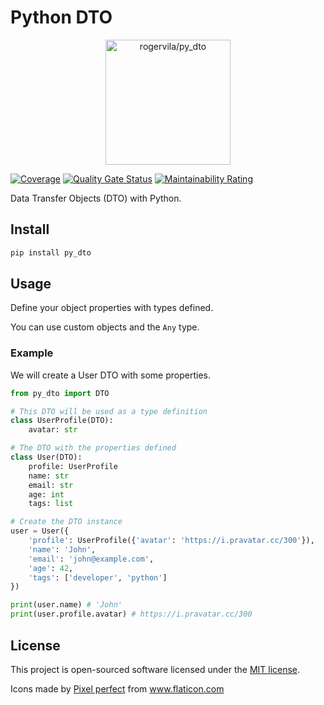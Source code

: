 # Python DTO

<p align="center"><img height="200" alt="rogervila/py_dto" src="https://image.flaticon.com/icons/png/512/2911/2911162.png" /></p>

[![Coverage](https://sonarcloud.io/api/project_badges/measure?project=rogervila_py_dto&metric=coverage)](https://sonarcloud.io/dashboard?id=rogervila_py_dto)
[![Quality Gate Status](https://sonarcloud.io/api/project_badges/measure?project=rogervila_py_dto&metric=alert_status)](https://sonarcloud.io/dashboard?id=rogervila_py_dto)
[![Maintainability Rating](https://sonarcloud.io/api/project_badges/measure?project=rogervila_py_dto&metric=sqale_rating)](https://sonarcloud.io/dashboard?id=rogervila_py_dto)

Data Transfer Objects (DTO) with Python.


## Install

```sh
pip install py_dto
```

## Usage

Define your object properties with types defined.

You can use custom objects and the `Any` type.

### Example

We will create a User DTO with some properties.

```py
from py_dto import DTO

# This DTO will be used as a type definition
class UserProfile(DTO):
    avatar: str

# The DTO with the properties defined
class User(DTO):
    profile: UserProfile
    name: str
    email: str
    age: int
    tags: list

# Create the DTO instance
user = User({
    'profile': UserProfile({'avatar': 'https://i.pravatar.cc/300'}),
    'name': 'John',
    'email': 'john@example.com',
    'age': 42,
    'tags': ['developer', 'python']
})

print(user.name) # 'John'
print(user.profile.avatar) # https://i.pravatar.cc/300
```

## License

This project is open-sourced software licensed under the [MIT license](https://opensource.org/licenses/MIT).

<div>Icons made by <a href="https://www.flaticon.com/authors/pixel-perfect" title="Pixel perfect">Pixel perfect</a> from <a href="https://www.flaticon.com/" title="Flaticon">www.flaticon.com</a></div>

